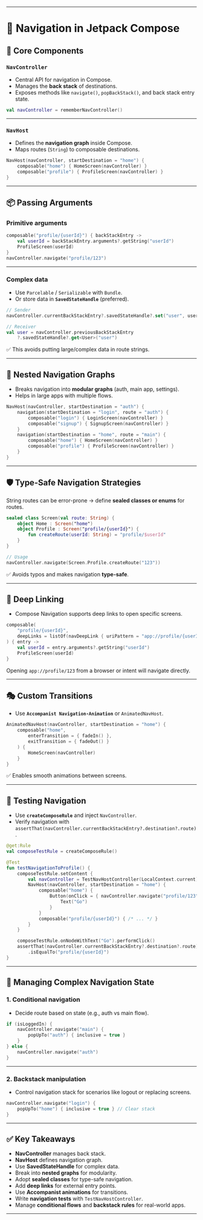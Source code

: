 
---

# 🧭 Navigation in Jetpack Compose

## 📌 Core Components

### **`NavController`**

* Central API for navigation in Compose.
* Manages the **back stack** of destinations.
* Exposes methods like `navigate()`, `popBackStack()`, and back stack entry state.

```kotlin
val navController = rememberNavController()
```

---

### **`NavHost`**

* Defines the **navigation graph** inside Compose.
* Maps routes (`String`) to composable destinations.

```kotlin
NavHost(navController, startDestination = "home") {
    composable("home") { HomeScreen(navController) }
    composable("profile") { ProfileScreen(navController) }
}
```

---

## 📦 Passing Arguments

### **Primitive arguments**

```kotlin
composable("profile/{userId}") { backStackEntry ->
    val userId = backStackEntry.arguments?.getString("userId")
    ProfileScreen(userId)
}
navController.navigate("profile/123")
```

---

### **Complex data**

* Use `Parcelable` / `Serializable` with `Bundle`.
* Or store data in **`SavedStateHandle`** (preferred).

```kotlin
// Sender
navController.currentBackStackEntry?.savedStateHandle?.set("user", user)

// Receiver
val user = navController.previousBackStackEntry
    ?.savedStateHandle?.get<User>("user")
```

✅ This avoids putting large/complex data in route strings.

---

## 🌲 Nested Navigation Graphs

* Breaks navigation into **modular graphs** (auth, main app, settings).
* Helps in large apps with multiple flows.

```kotlin
NavHost(navController, startDestination = "auth") {
    navigation(startDestination = "login", route = "auth") {
        composable("login") { LoginScreen(navController) }
        composable("signup") { SignupScreen(navController) }
    }
    navigation(startDestination = "home", route = "main") {
        composable("home") { HomeScreen(navController) }
        composable("profile") { ProfileScreen(navController) }
    }
}
```

---

## 🛡️ Type-Safe Navigation Strategies

String routes can be error-prone → define **sealed classes or enums** for routes.

```kotlin
sealed class Screen(val route: String) {
    object Home : Screen("home")
    object Profile : Screen("profile/{userId}") {
        fun createRoute(userId: String) = "profile/$userId"
    }
}

// Usage
navController.navigate(Screen.Profile.createRoute("123"))
```

✅ Avoids typos and makes navigation **type-safe**.

---

## 🔗 Deep Linking

* Compose Navigation supports deep links to open specific screens.

```kotlin
composable(
    "profile/{userId}",
    deepLinks = listOf(navDeepLink { uriPattern = "app://profile/{userId}" })
) { entry ->
    val userId = entry.arguments?.getString("userId")
    ProfileScreen(userId)
}
```

Opening `app://profile/123` from a browser or intent will navigate directly.

---

## 🎭 Custom Transitions

* Use **`Accompanist Navigation-Animation`** or `AnimatedNavHost`.

```kotlin
AnimatedNavHost(navController, startDestination = "home") {
    composable("home",
        enterTransition = { fadeIn() },
        exitTransition = { fadeOut() }
    ) {
        HomeScreen(navController)
    }
}
```

✅ Enables smooth animations between screens.

---

## 🧪 Testing Navigation

* Use **`createComposeRule`** and inject `NavController`.
* Verify navigation with `assertThat(navController.currentBackStackEntry?.destination?.route)`.

```kotlin
@get:Rule
val composeTestRule = createComposeRule()

@Test
fun testNavigationToProfile() {
    composeTestRule.setContent {
        val navController = TestNavHostController(LocalContext.current)
        NavHost(navController, startDestination = "home") {
            composable("home") {
                Button(onClick = { navController.navigate("profile/123") }) {
                    Text("Go")
                }
            }
            composable("profile/{userId}") { /* ... */ }
        }
    }

    composeTestRule.onNodeWithText("Go").performClick()
    assertThat(navController.currentBackStackEntry?.destination?.route)
        .isEqualTo("profile/{userId}")
}
```

---

## 🧩 Managing Complex Navigation State

### 1. **Conditional navigation**

* Decide route based on state (e.g., auth vs main flow).

```kotlin
if (isLoggedIn) {
    navController.navigate("main") {
        popUpTo("auth") { inclusive = true }
    }
} else {
    navController.navigate("auth")
}
```

---

### 2. **Backstack manipulation**

* Control navigation stack for scenarios like logout or replacing screens.

```kotlin
navController.navigate("login") {
    popUpTo("home") { inclusive = true } // Clear stack
}
```

---

## ✅ Key Takeaways

* **NavController** manages back stack.
* **NavHost** defines navigation graph.
* Use **SavedStateHandle** for complex data.
* Break into **nested graphs** for modularity.
* Adopt **sealed classes** for type-safe navigation.
* Add **deep links** for external entry points.
* Use **Accompanist animations** for transitions.
* Write **navigation tests** with `TestNavHostController`.
* Manage **conditional flows** and **backstack rules** for real-world apps.

---
